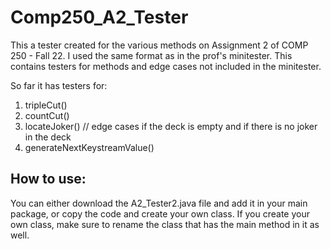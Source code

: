 # Comp250_A2_Tester
This a tester created for the various methods on Assignment 2 of COMP 250 - Fall 22. I used the same format as in the prof's minitester. This contains testers for methods and edge cases not included in the minitester. 

So far it has testers for: 

  1. tripleCut()
  2. countCut()
  3. locateJoker()      // edge cases if the deck is empty and if there is no joker in the deck
  5. generateNextKeystreamValue()
  
  ## How to use:
  You can either download the A2_Tester2.java file and add it in your main package, or copy the code and create your own class. If you create your own class, make sure to rename the class that has the main method in it as well. 
